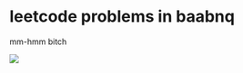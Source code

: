 # leetcode problems in baabnq
mm-hmm bitch

![](https://i.kym-cdn.com/entries/icons/facebook/000/039/980/cover7.jpg)



